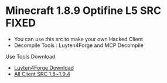# Minecraft 1.8.9 Optifine L5 SRC FIXED 
* You can use this src to make your own Hacked Client 
* Decompile Tools : Luyten4Forge and MCP Decompile

Use Tools Download
* [Luyten4Forge Download](https://github.com/KevinPriv/Luyten4Forge/releases/)
* [All Client SRC 1.8~1.9.4 ](https://github.com/Enaium/MCP)
